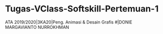 # Tugas-VClass-Softskill-Pertemuan-1
ATA 2019/2020|3KA20|Peng. Animasi &amp; Desain Grafis #|DONIE MARGAVIANTO NURROKHMAN
